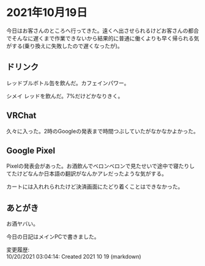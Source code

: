 # 2021年10月19日

今日はお客さんのところへ行ってきた。遠くへ出させられるけどお客さんの都合でそんなに遅くまで作業できないから結果的に普通に働くよりも早く帰られる気がする(乗り換えに失敗したので遅くなったが)。

## ドリンク

レッドブルボトル缶を飲んだ。カフェインパワー。

シメイ レッドを飲んだ。7%だけどかなりきく。

## VRChat

久々に入った。2時のGoogleの発表まで時間つぶしていたがなかなかよかった。

## Google Pixel

Pixelの発表会があった。お酒飲んでベロンベロンで見たせいで途中で寝たりしてたけどなんか日本語の翻訳がなんかアレだったような気がする。

カートには入れれられたけど決済画面にたどり着くことはできなかった。

## あとがき

お酒ヤバい。

今日の日記はメインPCで書きました。

変更履歴:  
10/20/2021 03:04:14: Created 2021 10 19 (markdown)  
